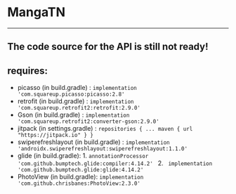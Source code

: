 # MangaTN
---
The code source for the API is still not ready!
----
## requires:
- picasso (in build.gradle) : `implementation 'com.squareup.picasso:picasso:2.8'`
- retrofit (in build.gradle) : `implementation 'com.squareup.retrofit2:retrofit:2.9.0'`
- Gson (in build.gradle) : `implementation 'com.squareup.retrofit2:converter-gson:2.9.0'`
- jitpack (in settings.gradle) : `repositories {
        ...
        maven { url "https://jitpack.io" }
    }`
- swiperefreshlayout (in build.gradle) : `implementation 'androidx.swiperefreshlayout:swiperefreshlayout:1.1.0'`
- glide (in build.gradle): 1. `annotationProcessor 'com.github.bumptech.glide:compiler:4.14.2' `
                           2. ` implementation 'com.github.bumptech.glide:glide:4.14.2'`
- PhotoView (in build.gradle): `implementation 'com.github.chrisbanes:PhotoView:2.3.0'`
